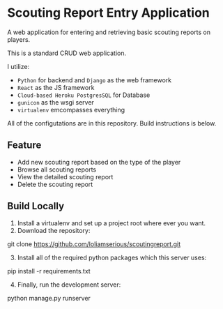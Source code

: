 # Scouting Report Entry Application
A web application for entering and retrieving basic scouting reports on players.

This is a standard CRUD web application.

I utilize:
* `Python` for backend and `Django` as the web framework
* `React` as the JS framework
* `Cloud-based Heroku PostgresSQL` for Database
* `gunicon` as the wsgi server
* `virtualenv` emcompasses everything

All of the configutations are in this repository. Build instructions is below.


## Feature

* Add new scouting report based on the type of the player
* Browse all scouting reports
* View the detailed scouting report
* Delete the scouting report

## Build Locally
1. Install a virtualenv and set up a project root where ever you want.
2. Download the repository:

git clone https://github.com/loliamserious/scoutingreport.git

3. Install all of the required python packages which this server uses:

pip install -r requirements.txt

4. Finally, run the development server:

python manage.py runserver